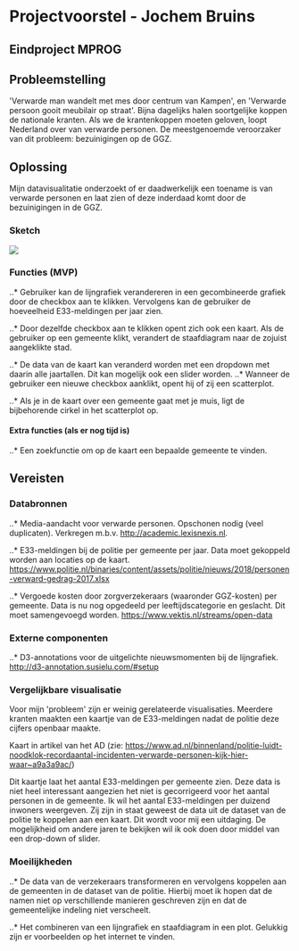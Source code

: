 # Projectvoorstel - Jochem Bruins
## Eindproject MPROG

## Probleemstelling 
'Verwarde man wandelt met mes door centrum van Kampen', en 'Verwarde persoon gooit meubilair op straat'. Bijna dagelijks halen soortgelijke koppen de nationale kranten. Als we de krantenkoppen moeten geloven, loopt Nederland over van verwarde personen. De meestgenoemde veroorzaker van dit probleem: bezuinigingen op de GGZ. 

## Oplossing
Mijn datavisualitatie onderzoekt of er daadwerkelijk een toename is van verwarde personen en laat zien of deze inderdaad komt door de bezuinigingen in de GGZ. 

### Sketch

![](doc/sketch.png)

### Functies (MVP) 
..* Gebruiker kan de lijngrafiek verandereren in een gecombineerde grafiek door de checkbox aan te klikken. Vervolgens kan de gebruiker de hoeveelheid E33-meldingen per jaar zien.

..* Door dezelfde checkbox aan te klikken opent zich ook een kaart. Als de gebruiker op een gemeente klikt, verandert de staafdiagram naar de zojuist aangeklikte stad. 

..* De data van de kaart kan veranderd worden met een dropdown met daarin alle jaartallen. Dit kan mogelijk ook een slider worden. 
..* Wanneer de gebruiker een nieuwe checkbox aanklikt, opent hij of zij een scatterplot.

..* Als je in de kaart over een gemeente gaat met je muis, ligt de bijbehorende cirkel in het scatterplot op. 

#### Extra functies (als er nog tijd is)
..* Een zoekfunctie om op de kaart een bepaalde gemeente te vinden.

## Vereisten

### Databronnen
..* Media-aandacht voor verwarde personen. Opschonen nodig (veel duplicaten). Verkregen m.b.v. http://academic.lexisnexis.nl.

..* E33-meldingen bij de politie per gemeente per jaar. Data moet gekoppeld worden aan locaties op de kaart. https://www.politie.nl/binaries/content/assets/politie/nieuws/2018/personen-verward-gedrag-2017.xlsx

..* Vergoede kosten door zorgverzekeraars (waaronder GGZ-kosten) per gemeente. Data is nu nog opgedeeld per leeftijdscategorie en geslacht. Dit moet samengevoegd worden. https://www.vektis.nl/streams/open-data

### Externe componenten
..* D3-annotations voor de uitgelichte nieuwsmomenten bij de lijngrafiek. http://d3-annotation.susielu.com/#setup

### Vergelijkbare visualisatie
Voor mijn 'probleem' zijn er weinig gerelateerde visualisaties. Meerdere kranten maakten een kaartje van de E33-meldingen nadat de politie deze cijfers openbaar maakte.

Kaart in artikel van het AD (zie: https://www.ad.nl/binnenland/politie-luidt-noodklok-recordaantal-incidenten-verwarde-personen-kijk-hier-waar~a9a3a9ac/)

Dit kaartje laat het aantal E33-meldingen per gemeente zien. Deze data is niet heel interessant aangezien het niet is gecorrigeerd voor het aantal personen in de gemeente. Ik wil het aantal E33-meldingen per duizend inwoners weergeven. Zij zijn in staat geweest de data uit de dataset van de politie te koppelen aan een kaart. Dit wordt voor mij een uitdaging. De mogelijkheid om andere jaren te bekijken wil ik ook doen door middel van een drop-down of slider. 

### Moeilijkheden
..* De data van de verzekeraars transformeren en vervolgens koppelen aan de gemeenten in de dataset van de politie. Hierbij moet ik hopen dat de namen niet op verschillende manieren geschreven zijn en dat de gemeentelijke indeling niet verscheelt. 

..* Het combineren van een lijngrafiek en staafdiagram in een plot. Gelukkig zijn er voorbeelden op het internet te vinden. 





